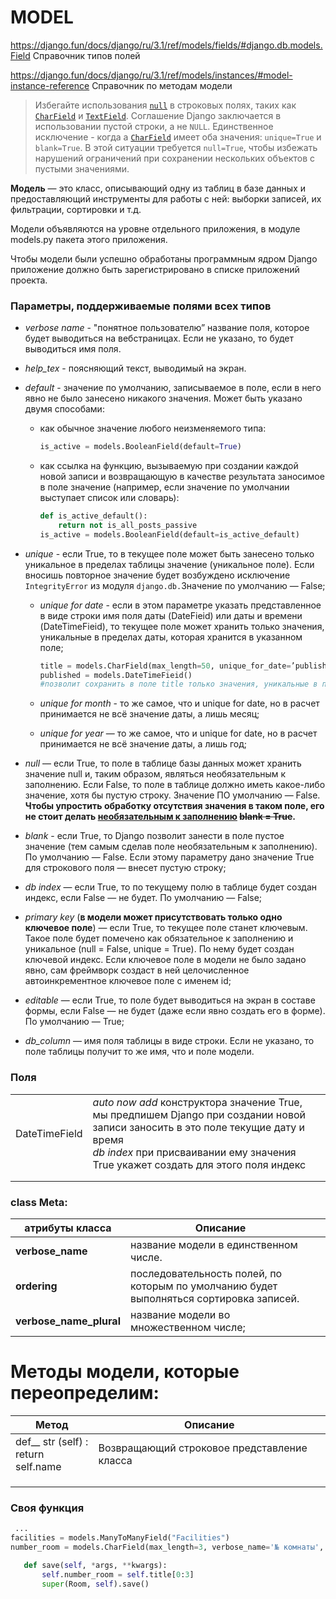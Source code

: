 # MODEL

https://django.fun/docs/django/ru/3.1/ref/models/fields/#django.db.models.Field Справочник типов полей

https://django.fun/docs/django/ru/3.1/ref/models/instances/#model-instance-reference Справочник по методам модели

> Избегайте использования [`null`](https://django.fun/docs/django/ru/3.1/ref/models/fields/#django.db.models.Field.null) в строковых полях, таких как [`CharField`](https://django.fun/docs/django/ru/3.1/ref/models/fields/#django.db.models.CharField) и [`TextField`](https://django.fun/docs/django/ru/3.1/ref/models/fields/#django.db.models.TextField). Cоглашение Django заключается в использовании пустой строки, а не `NULL`. Единственное исключение - когда a [`CharField`](https://django.fun/docs/django/ru/3.1/ref/models/fields/#django.db.models.CharField) имеет оба значения: `unique=True` и `blank=True`. В этой ситуации требуется `null=True`, чтобы избежать нарушений ограничений при сохранении нескольких объектов с пустыми значениями.
>
> 

**Модель** — это класс, описывающий одну из таблиц в базе данных и предоставляю­щий инструменты для работы с ней: выборки записей, их фильтрации, сортиров­ки и т.д.

Модели объявляются на уровне отдельного приложения, в модуле models.py пакета этого приложения.

Чтобы модели были успешно обработаны программным ядром Django приложение должно быть зарегистрировано в списке приложений проекта.

### Параметры, поддерживаемые полями всех типов

- *verbose name* - "понятное пользователю” название поля, которое будет выводиться на веб­страницах. Если не указано, то будет выводиться имя поля.

* *help_tex* - поясняющий текст, выводимый на экран.

* *default* - значение по умолчанию, записываемое в поле, если в него явно не было занесено никакого значения. Может быть указано двумя способами:

  - как обычное значение любого неизменяемого типа:

    ```python
    is_active = models.BooleanField(default=True)
    ```

    

  - как ссылка на функцию, вызываемую при создании каждой новой записи и возвращающую в качестве результата заносимое в поле значение (например, если значение по умолчании выступает список или словарь):

    ```python
    def is_active_default(): 
        return not is_all_posts_passive 
    is_active = models.BooleanField(default=is_active_default)
    ```

* *unique* - если True, то в текущее поле может быть занесено только уникальное в пределах таблицы значение (уникальное поле). Если вносишь повторное значение будет возбуждено исключение `IntegrityError` из модуля `django.db.`Значение по умол­чанию — False;

  - *unique for date* - если в этом параметре указать представленное в виде строки имя поля даты (DateFieid) или даты и времени (DateTimeFieid), то текущее поле может хранить только значения, уникальные в пределах даты, которая хранится в указанном поле;

    ```python
    title = models.CharField(max_length=50, unique_for_date=’published’) 
    published = models.DateTimeFieid()
    #позволит сохранить в поле title только значения, уникальные в пределах даты, хранящейся в поле published;
    ```

  - *unique for month* - то же самое, что и unique for date, но в расчет принимается не всё значение даты, а лишь месяц;

  - *unique fоr year* — то же самое, что и unique for date, но в расчет принимается не всё значение даты, а лишь год;

* *null* — если True, то поле в таблице базы данных может хранить значение null и, таким образом, являться необязательным к заполнению. Если False, то поле в таблице должно иметь какое-либо значение, хотя бы пустую строку. Значение ПО умолчанию — False. **Чтобы упростить обработку отсутствия значения в таком поле, его не стоит де­лать <u>необязательным к заполнению</u> ~~blank = True~~.**

* *blank* - если True, то Django позволит занести в поле пустое значение (тем са­мым сделав поле необязательным к заполнению). По умолчанию — False. Если этому параметру дано значение True для строко­вого поля — внесет пустую строку;

* *db index* — если True, то по текущему полю в таблице будет создан индекс, если False — не будет. По умолчанию — False;

* *primary key* (**в модели может присутствовать только одно ключевое поле**) — если True, то текущее поле станет ключевым. Такое поле будет помечено как обязательное к заполнению и уникальное (null = False, unique = True). По нему будет создан ключевой индекс. Если ключевое поле в модели не было задано явно, сам фреймворк создаст в ней целочисленное автоинкрементное ключевое поле с именем id;

* *editable* — если True, то поле будет выводиться на экран в составе формы, если False — не будет (даже если явно создать его в форме). По умолчанию — True;

* *db_column* — имя поля таблицы в виде строки. Если не указано, то поле таблицы получит то же имя, что и поле модели.

### Поля

|               |                                                              |      |
| ------------- | ------------------------------------------------------------ | ---- |
| DateTimeField | *auto now add* конструктора значение True, мы предпишем Django при создании новой записи заносить в это поле текущие дату и время<br />*db index* при присваивании ему значения True укажет создать для этого поля индекс |      |
|               |                                                              |      |
|               |                                                              |      |

### class Meta:

| атрибуты класса         | Описание                                                     |      |
| ----------------------- | ------------------------------------------------------------ | ---- |
| **verbose_name**        | название модели в единственном числе.                        |      |
| **ordering**            | последовательность полей, по которым по умолчанию будет выпол­няться сортировка записей. |      |
| **verbose_name_plural** | название модели во множественном числе;                      |      |



# Методы модели, которые переопределим:

| Метод                                         | Описание                                    |
| --------------------------------------------- | ------------------------------------------- |
| def__ str (self) :<br/>      return self.name | Возвращающий строковое представление класса |
|                                               |                                             |
|                                               |                                             |
|                                               |                                             |

### Своя функция

```python
 ... 
facilities = models.ManyToManyField("Facilities")
number_room = models.CharField(max_length=3, verbose_name='№ комнаты', blank=True)

   def save(self, *args, **kwargs):
       self.number_room = self.title[0:3]
       super(Room, self).save()
```

